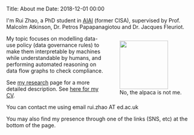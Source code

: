 Title: About me
Date: 2018-12-01 00:00

I'm Rui Zhao, a PhD student in [AIAI](http://web.inf.ed.ac.uk/aiai) (former CISA), supervised by Prof. Malcolm Atkinson, Dr. Petros Papapanagiotou and Dr. Jacques Fleuriot.

<figure style="float: right;">
<img src="{static}/images/photo.jpg" width='128' height='128' />
<figcaption>No, the alpaca is not me.</figcaption>
</figure>

My topic focuses on modelling data-use policy (data governance rules) to make them interpretable by machines while understandable by humans, and performing automated reasoning on data flow graphs to check compliance.

See [my research]({filename}research.md) page for a more detailed description. See [here for my CV]({static}/pdfs/CV_public.pdf).

You can contact me using email rui.zhao AT ed.ac.uk

You may also find my presence through one of the links (SNS, etc) at the bottom of the page.